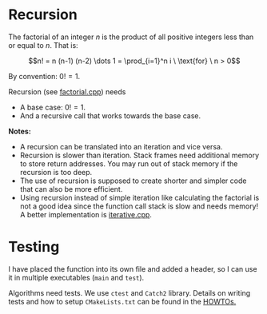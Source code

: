 # Recursion

The factorial of an integer $n$
is the product of all positive integers less than or equal to $n$.
That is:

$$n! = n (n-1) (n-2) \dots 1 = \prod_{i=1}^n i \ \text{for} \ n > 0$$

By convention: $0! = 1$.


Recursion (see [factorial.cpp](factorial.cpp)) needs

* A base case: $0! = 1$.
* And a recursive call that works towards the base case.

**Notes:** 

* A recursion can be translated into an iteration and vice versa. 
* Recursion is slower than iteration. Stack frames need additional memory 
  to store return addresses. You may run out of stack memory if the recursion is too deep. 
* The use of recursion is supposed to create 
  shorter and simpler code that can also be more efficient.
* Using recursion instead of simple iteration like calculating the factorial
  is not a good idea since the function call stack is slow and needs memory! A better implementation is [iterative.cpp](iterative.cpp).

# Testing

I have placed the function into its own file and added a header, so I can use it in multiple 
executables (`main` and `test`).

Algorithms need tests. We use `ctest` and `Catch2` library. Details on writing tests and how to setup `CMakeLists.txt` can be found in the [HOWTOs.](../HOWTOs.md)


